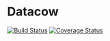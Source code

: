 # Datacow

[![Build Status](https://travis-ci.org/oh-my-github/datacow.svg?branch=master)](https://travis-ci.org/oh-my-github/datacow) 
[![Coverage Status](https://coveralls.io/repos/oh-my-github/datacow/badge.svg?branch=master&service=github)](https://coveralls.io/github/oh-my-github/datacow?branch=master)